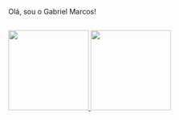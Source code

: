 Olá, sou o Gabriel Marcos!
##
<div align="left">
  <a href="https://github.com/Gabriell1507">
  <img height="160em" src="https://github-readme-stats.vercel.app/api?username=Gabriell1507&show_icons=true&theme=white&include_all_commits=true&count_private=true"/>
  <img height="160em" src="https://github-readme-stats.vercel.app/api/top-langs/?username=Gabriell1507k&layout=compact&langs_count=7&theme=white"/>
</div>
